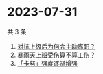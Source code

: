 # 2023-07-31

共 3 条

<!-- BEGIN -->
<!-- 最后更新时间 Mon Jul 31 2023 12:06:39 GMT+0800 (China Standard Time) -->

1. [对抗上级后为何会主动离职？](https://www.zhihu.com/search?q=对抗上级后为何会主动离职？)
1. [暴雨天上班受伤算不算工伤？](https://www.zhihu.com/search?q=暴雨天上班受伤算不算工伤？)
1. [「卡努」强度逐渐增强](https://www.zhihu.com/search?q=「卡努」强度逐渐增强)

<!-- END -->
